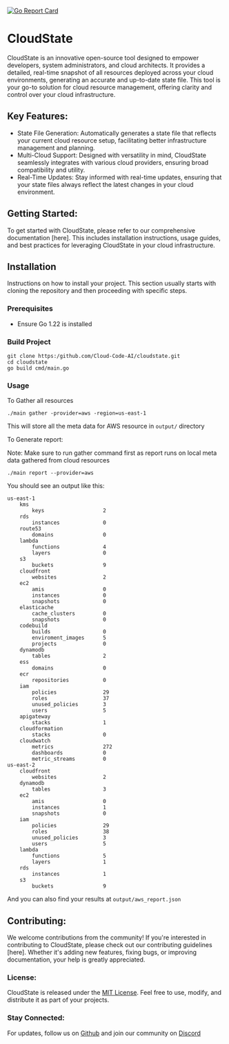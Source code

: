   [![Go Report Card](https://goreportcard.com/badge/github.com/Cloud-Code-AI/cloudstate)](https://goreportcard.com/report/github.com/Cloud-Code-AI/cloudstate) 

# CloudState
CloudState is an innovative open-source tool designed to empower developers, system administrators, and cloud architects. It provides a detailed, real-time snapshot of all resources deployed across your cloud environments, generating an accurate and up-to-date state file. This tool is your go-to solution for cloud resource management, offering clarity and control over your cloud infrastructure.

## Key Features:
- State File Generation: Automatically generates a state file that reflects your current cloud resource setup, facilitating better infrastructure management and planning.
- Multi-Cloud Support: Designed with versatility in mind, CloudState seamlessly integrates with various cloud providers, ensuring broad compatibility and utility.
- Real-Time Updates: Stay informed with real-time updates, ensuring that your state files always reflect the latest changes in your cloud environment.

## Getting Started:
To get started with CloudState, please refer to our comprehensive documentation [here]. This includes installation instructions, usage guides, and best practices for leveraging CloudState in your cloud infrastructure.

## Installation

Instructions on how to install your project. This section usually starts with cloning the repository and then proceeding with specific steps.

### Prerequisites

- Ensure Go 1.22 is installed

### Build Project

```
git clone https:/github.com/Cloud-Code-AI/cloudstate.git
cd cloudstate
go build cmd/main.go
```

### Usage

To Gather all resources
```
./main gather -provider=aws -region=us-east-1
```
This will store all the meta data for AWS resource in `output/` directory


To Generate report:

Note: Make sure to run gather command first as report runs on local meta data gathered from cloud resources
```
./main report --provider=aws
```

You should see an output like this:
```
us-east-1
    kms                       
        keys                   2                    
    rds                       
        instances              0                    
    route53                   
        domains                0                    
    lambda                    
        functions              4                    
        layers                 0                    
    s3                        
        buckets                9                    
    cloudfront                
        websites               2                    
    ec2                       
        amis                   0                    
        instances              0                    
        snapshots              0                    
    elasticache               
        cache_clusters         0                    
        snapshots              0                    
    codebuild                 
        builds                 0                    
        enviroment_images      5                    
        projects               0                    
    dynamodb                  
        tables                 2                    
    ess                       
        domains                0                    
    ecr                       
        repositories           0                    
    iam                       
        policies               29                   
        roles                  37                   
        unused_policies        3                    
        users                  5                    
    apigateway                
        stacks                 1                    
    cloudformation            
        stacks                 0                    
    cloudwatch                
        metrics                272                  
        dashboards             0                    
        metric_streams         0                    
us-east-2
    cloudfront                
        websites               2                    
    dynamodb                  
        tables                 3                    
    ec2                       
        amis                   0                    
        instances              1                    
        snapshots              0                    
    iam                       
        policies               29                   
        roles                  38                   
        unused_policies        3                    
        users                  5                    
    lambda                    
        functions              5                    
        layers                 1                    
    rds                       
        instances              1                    
    s3                        
        buckets                9
```


And you can also find your results at `output/aws_report.json`


## Contributing:
We welcome contributions from the community! If you're interested in contributing to CloudState, please check out our contributing guidelines [here]. Whether it's adding new features, fixing bugs, or improving documentation, your help is greatly appreciated.

### License:
CloudState is released under the [MIT License](/LICENSE). Feel free to use, modify, and distribute it as part of your projects.

### Stay Connected:
For updates, follow us on [Github](https://github.com/Cloud-Code-AI) and join our community on [Discord](https://discord.gg/tEPMDTxX9K)

